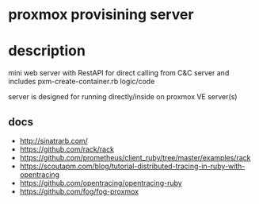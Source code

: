 # proxmox provisining server

# description

mini web server with RestAPI for direct calling from C&C server
and includes pxm-create-container.rb logic/code

server is designed for running directly/inside on proxmox VE server(s)

## docs
- http://sinatrarb.com/
- https://github.com/rack/rack
- https://github.com/prometheus/client_ruby/tree/master/examples/rack
- https://scoutapm.com/blog/tutorial-distributed-tracing-in-ruby-with-opentracing
- https://github.com/opentracing/opentracing-ruby
- https://github.com/fog/fog-proxmox
